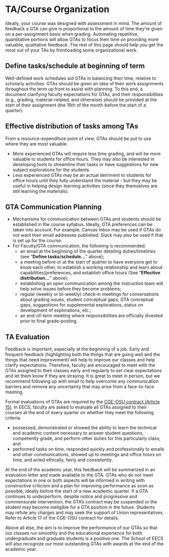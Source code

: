 # TA/Course Organization
Ideally, your course was designed with assessment in mind. The amount of feedback a GTA can give is proportional to the amount of time they’re given on a per-assignment basis when grading. Automating repetitive, quantitative portions will allow GTAs to focus their time on providing more valuable, qualitative feedback. The rest of this page should help you get the most out of your TAs by frontloading some organizational work.

## Define tasks/schedule at beginning of term
Well-defined work schedules aid GTAs in balancing their time, relative to scholarly activities. GTAs should be given an idea of their work assignments throughout the term up front to assist with planning. To this end, a document clarifying faculty expectations for GTAs, and their responsibilities (e.g., grading, material-related, and otherwise) should be provided at the start of their assignment (the 16th of the month before the start of a quarter).

## Effective distribution of tasks among TAs
From a resource-expenditure point of view, GTAs should be put to use where they are most valuable.
- More experienced GTAs will require less time grading, and will be more valuable to students for office hours. They may also be interested in developing tools to streamline their tasks or have suggestions for new subject explorations for the students.
- Less experienced GTAs may be an actual detriment to students for office hours until they fully understand the material - but they may be useful in helping design learning activities (since they themselves are still learning the materials).

## GTA Communication Planning
- Mechanisms for communication between GTAs and students should be established in the course syllabus. Ideally, GTA preferences can be taken into account. For example, Canvas Inbox may be used if GTAs do not want their email addresses published. Slack may also be used if that is set up for the course.
- For Faculty/GTA communication, the following is recommended:
  - an email at the beginning of the quarter detailing duties/timelines (see “**Define tasks/schedule...**” above);
  - a meeting before or at the start of quarter to have everyone get to know each other, to establish a working relationship and learn about capabilities/preferences, and establish office hours (See “**Effective distribution...**” above);
  - establishing an open communication among the instruction team will help solve issues before they become problems;
  - regular (weekly or bi-weekly) check-in meetings for conversations about grading issues, student conceptual gaps, GTA conceptual gaps, suggestions for supplemental explorations, status on development of explorations, etc.;
  - an end-of-term meeting where responsibilities are officially divested prior to final grade-posting.

## TA Evaluation
Feedback is important, especially at the beginning of a job. Early and frequent feedback (highlighting both the things that are going well and the things that need improvement) will help to improve our classes and help clarify expectations. Therefore, faculty are encouraged to meet with the GTAs assigned to their classes early and regularly to set clear expectations and let them know if they are straying. It is great to meet in person, but we recommend following up with email to help overcome any communication barriers and remove any uncertainty that may arise from a face-to-face meeting.

Formal evaluations of GTAs are required by the [CGE-OSU contract (Article 15)](https://hr.oregonstate.edu/employees/administrators-supervisors/graduate-employee-cge-contract-resources). In EECS, faculty are asked to evaluate all GTAs assigned to their courses at the end of every quarter on whether they meet the following criteria:
- possessed, demonstrated or showed the ability to learn the technical and academic content necessary to answer student questions, competently grade, and perform other duties for this particularly class; and
- performed tasks on time, responded quickly and professionally to emails and other communications, showed up to meetings and office hours on time, and acted ethically, fairly and consistently.

At the end of the academic year, this feedback will be summarized in an evaluation letter and made available to the GTA. GTAs who do not meet expectations in one or both aspects will be informed in writing with constructive criticism and a plan for improving performance as soon as possible, ideally before the start of a new academic quarter. If a GTA continues to underperform, despite notice and progressive and commensurate intervention, the GTA’s contract may be suspended or the student may become ineligible for a GTA position in the future. Students may refute any charges and may seek the support of Union representatives. Refer to Article 17 of the CGE-OSU contract for details.

Above all else, the aim is to improve the performance of our GTAs so that our classes run smoothly and the educational experience for both undergraduate and graduate students is a positive one. The School of EECS will also recognize our most outstanding GTAs with awards at the end of the academic year.
